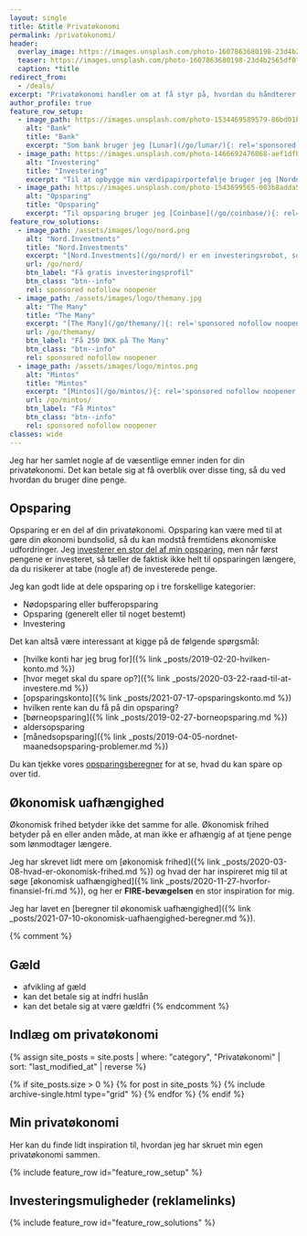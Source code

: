 ```yaml
---
layout: single
title: &title Privatøkonomi
permalink: /privatokonomi/
header:
  overlay_image: https://images.unsplash.com/photo-1607863680198-23d4b2565df0?ixid=MnwxMjA3fDB8MHxwaG90by1wYWdlfHx8fGVufDB8fHx8&ixlib=rb-1.2.1&auto=format&fit=crop&w=1900&q=80
  teaser: https://images.unsplash.com/photo-1607863680198-23d4b2565df0?ixid=MnwxMjA3fDB8MHxwaG90by1wYWdlfHx8fGVufDB8fHx8&ixlib=rb-1.2.1&auto=format&fit=crop&w=400&q=80
  caption: *title
redirect_from:
  - /deals/
excerpt: "Privatøkonomi handler om at få styr på, hvordan du håndterer dine penge. Det handler altså om opsparing, budgetter, forbrug og investeringer."
author_profile: true
feature_row_setup:
  - image_path: https://images.unsplash.com/photo-1534469589579-86bd01bc003a?ixlib=rb-1.2.1&ixid=eyJhcHBfaWQiOjEyMDd9&auto=format&fit=crop&w=400&q=80
    alt: "Bank"
    title: "Bank"
    excerpt: "Som bank bruger jeg [Lunar](/go/lunar/){: rel='sponsored nofollow noopener' }, og dem kan jeg sagtens anbefale. Desuden bruger jeg [Revolut](/go/revolut/){: rel='sponsored nofollow noopener' } til gratis valutaveksling. Begge kan man oprette gratis og der er få gebyrer."
  - image_path: https://images.unsplash.com/photo-1466692476868-aef1dfb1e735?ixlib=rb-1.2.1&ixid=eyJhcHBfaWQiOjEyMDd9&auto=format&fit=crop&w=400&q=80
    alt: "Investering"
    title: "Investering"
    excerpt: "Til at opbygge min værdipapirportefølje bruger jeg [Nordnet](/go/nordnet/){: rel='nofollow noopener' } til min månedsopsparing og aldersopsparing, og så bruger jeg [SaxoInvestor](/go/saxoinvestor/){: rel='nofollow noopener' } til min aktiesparekonto.."
  - image_path: https://images.unsplash.com/photo-1543699565-003b8adda5fc?ixlib=rb-1.2.1&ixid=eyJhcHBfaWQiOjEyMDd9&auto=format&fit=crop&w=400&q=60
    alt: "Opsparing"
    title: "Opsparing"
    excerpt: "Til opsparing bruger jeg [Coinbase](/go/coinbase/){: rel='sponsored nofollow noopener' } og [Kraken](/go/kraken/){: rel='sponsored nofollow noopener' } til at købe Bitcoins. Desuden bruger jeg [Norwegian](/go/norwegian){: rel='nofollow noopener' } til en opsparingskonto."
feature_row_solutions:
  - image_path: /assets/images/logo/nord.png
    alt: "Nord.Investments"
    title: "Nord.Investments"
    excerpt: "[Nord.Investments](/go/nord/) er en investeringsrobot, som ud fra din risikoprofil automatisk sætter dine investeringer op for et relativt lille beløb."
    url: /go/nord/
    btn_label: "Få gratis investeringsprofil"
    btn_class: "btn--info"
    rel: sponsored nofollow noopener
  - image_path: /assets/images/logo/themany.jpg
    alt: "The Many"
    title: "The Many"
    excerpt: "[The Many](/go/themany/){: rel='sponsored nofollow noopener' } gør det let at lave ejendomsinvesteringer uden selv at skulle stå for administrationen og udlejningen af ejendommene. Du investere i ejendomme for helt ned til 5.000 DKK."
    url: /go/themany/
    btn_label: "Få 250 DKK på The Many"
    btn_class: "btn--info"
    rel: sponsored nofollow noopener
  - image_path: /assets/images/logo/mintos.png
    alt: "Mintos"
    title: "Mintos"
    excerpt: "[Mintos](/go/mintos/){: rel='sponsored nofollow noopener' } er den største europæiske crowdlending-platform, hvor du får adgang til et meget diversificeret lånemarked og tjen mere end 9%+"
    url: /go/mintos/
    btn_label: "Få Mintos"
    btn_class: "btn--info"
    rel: sponsored nofollow noopener
classes: wide
---
```


Jeg har her samlet nogle af de væsentlige emner inden for din privatøkonomi. Det kan betale sig at få overblik over disse ting, så du ved hvordan du bruger dine penge.

## Opsparing

Opsparing er en del af din privatøkonomi. Opsparing kan være med til at gøre din økonomi bundsolid, så du kan modstå fremtidens økonomiske udfordringer. Jeg [investerer en stor del af min opsparing](/investering/), men når først pengene er investeret, så tæller de faktisk ikke helt til opsparingen længere, da du risikerer at tabe (nogle af) de investerede penge.

Jeg kan godt lide at dele opsparing op i tre forskellige kategorier:

- Nødopsparing eller bufferopsparing
- Opsparing (generelt eller til noget bestemt)
- Investering

Det kan altså være interessant at kigge på de følgende spørgsmål:

- [hvilke konti har jeg brug for]({% link _posts/2019-02-20-hvilken-konto.md %})
- [hvor meget skal du spare op?]({% link _posts/2020-03-22-raad-til-at-investere.md %})
- [opsparingskonto]({% link _posts/2021-07-17-opsparingskonto.md %})
- hvilken rente kan du få på din opsparing?
- [børneopsparing]({% link _posts/2019-02-27-borneopsparing.md %})
- aldersopsparing
- [månedsopsparing]({% link _posts/2019-04-05-nordnet-maanedsopsparing-problemer.md %})

Du kan tjekke vores [opsparingsberegner](/opsparingsberegner/) for at se, hvad du kan spare op over tid.

## Økonomisk uafhængighed

Økonomisk frihed betyder ikke det samme for alle. Økonomisk frihed betyder på en eller anden måde, at man ikke er afhængig af at tjene penge som lønmodtager længere. 

Jeg har skrevet lidt mere om [økonomisk frihed]({% link _posts/2020-03-08-hvad-er-okonomisk-frihed.md %}) og hvad der har inspireret mig til at søge [økonomisk uafhængighed]({% link _posts/2020-11-27-hvorfor-finansiel-fri.md %}), og her er **FIRE-bevægelsen** en stor inspiration for mig.

Jeg har lavet en [beregner til økonomisk uafhængighed]({% link _posts/2021-07-10-okonomisk-uafhaengighed-beregner.md %}).

{% comment %}

## Gæld

- afvikling af gæld
- kan det betale sig at indfri huslån
- kan det betale sig at være gældfri
{% endcomment %}

## Indlæg om privatøkonomi

<div class="feature__wrapper">

{% assign site_posts = site.posts | where: "category", "Privatøkonomi" | sort: "last_modified_at" | reverse %}

{% if site_posts.size > 0 %}
  {% for post in site_posts %}
    {% include archive-single.html type="grid" %}
  {% endfor %}
{% endif %}

</div>

## Min privatøkonomi

Her kan du finde lidt inspiration til, hvordan jeg har skruet min egen privatøkonomi sammen.

{% include feature_row id="feature_row_setup" %}

## Investeringsmuligheder (reklamelinks)

{% include feature_row id="feature_row_solutions" %}
